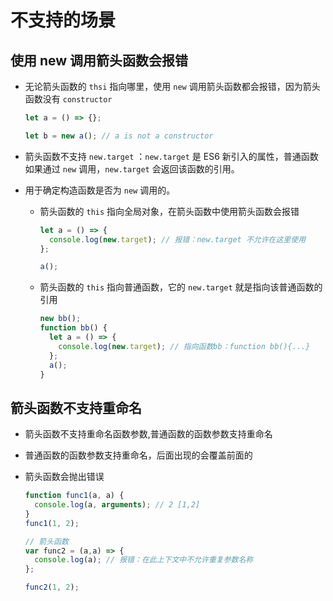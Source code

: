 # 不支持的场景

## 使用 new 调用箭头函数会报错

  - 无论箭头函数的 `thsi` 指向哪里，使用 `new` 调用箭头函数都会报错，因为箭头函数没有 `constructor`

    ```javascript
    let a = () => {};

    let b = new a(); // a is not a constructor
    ```

  - 箭头函数不支持 `new.target` ：`new.target` 是 ES6 新引入的属性，普通函数如果通过 `new` 调用，`new.target` 会返回该函数的引用。

  - 用于确定构造函数是否为 `new` 调用的。

      - 箭头函数的 `this` 指向全局对象，在箭头函数中使用箭头函数会报错

        ```javascript
        let a = () => {
          console.log(new.target); // 报错：new.target 不允许在这里使用
        };

        a();
        ```

      - 箭头函数的 `this` 指向普通函数，它的 `new.target` 就是指向该普通函数的引用

        ```javascript
        new bb();
        function bb() {
          let a = () => {
            console.log(new.target); // 指向函数bb：function bb(){...}
          };
          a();
        }
        ```

## 箭头函数不支持重命名

  - 箭头函数不支持重命名函数参数,普通函数的函数参数支持重命名

  - 普通函数的函数参数支持重命名，后面出现的会覆盖前面的

  - 箭头函数会抛出错误

    ```javascript
    function func1(a, a) {
      console.log(a, arguments); // 2 [1,2]
    }
    func1(1, 2);

    // 箭头函数
    var func2 = (a,a) => {
      console.log(a); // 报错：在此上下文中不允许重复参数名称
    };

    func2(1, 2);
    ```
